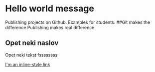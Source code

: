 # Hello world message
Publishing projects on Github. Examples for students.
##Git makes the difference
Publishing makes real difference
## Opet neki naslov
Opet neki tekst
fssssssss

[I'm an inline-style link](https://www.google.com)
